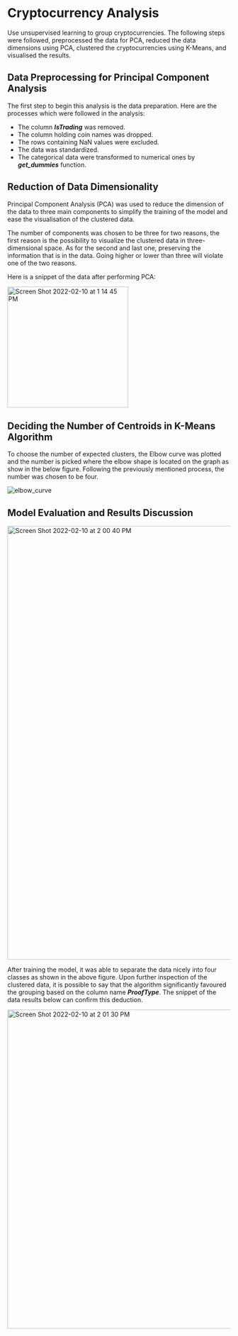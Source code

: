 # Cryptocurrency Analysis

Use unsupervised learning to group cryptocurrencies. The following steps were followed, preprocessed the data for PCA, reduced the data dimensions using PCA, clustered the cryptocurrencies using K-Means, and visualised the results. 

## Data Preprocessing for Principal Component Analysis

The first step to begin this analysis is the data preparation. Here are the processes which were followed in the analysis: 

- The column <b><i>IsTrading</i></b> was removed.
- The column holding coin names was dropped. 
- The rows containing NaN values were excluded.
- The data was standardized.
- The categorical data were transformed to numerical ones by <b><i>get_dummies</i></b> function. 

## Reduction of Data Dimensionality 

Principal Component Analysis (PCA) was used to reduce the dimension of the data to three main components to simplify the training of the model and ease the visualisation of the clustered data. 


The number of components was chosen to be three for two reasons, the first reason is the possibility to visualize the clustered data in three-dimensional space. As for the second and last one, preserving the information that is in the data. Going higher or lower than three will violate one of the two reasons. 

Here is a snippet of the data after performing PCA:  

<img width="273" alt="Screen Shot 2022-02-10 at 1 14 45 PM" src="https://user-images.githubusercontent.com/59425631/153471393-407ca977-67fd-4e7d-8645-974a13e1c0a2.png">


## Deciding the Number of Centroids in K-Means Algorithm

To choose the number of expected clusters, the Elbow curve was plotted and the number is picked where the elbow shape is located on the graph as show in the below figure. Following the previously mentioned process, the number was chosen to be four.  


![elbow_curve](https://user-images.githubusercontent.com/59425631/153475187-9f66fdf8-94d8-4655-a7f7-1b3330aeeead.png)

## Model Evaluation and Results Discussion 

<img width="979" alt="Screen Shot 2022-02-10 at 2 00 40 PM" src="https://user-images.githubusercontent.com/59425631/153478102-23bb4b24-e30a-4df0-a942-550d33dbe248.png">

After training the model, it was able to separate the data nicely into four classes as shown in the above figure. Upon further inspection of the clustered data, it is possible to say that the algorithm significantly favoured the grouping based on the column name <b><i>ProofType</i></b>. The snippet of the data results below can confirm this deduction.  

<img width="720" alt="Screen Shot 2022-02-10 at 2 01 30 PM" src="https://user-images.githubusercontent.com/59425631/153478200-fda26031-ba62-4a90-95ce-4948f015277b.png">

